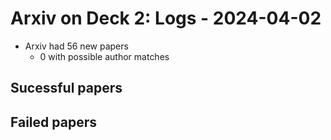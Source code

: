 # Arxiv on Deck 2: Logs - 2024-04-02

* Arxiv had 56 new papers
    * 0 with possible author matches

## Sucessful papers

## Failed papers

